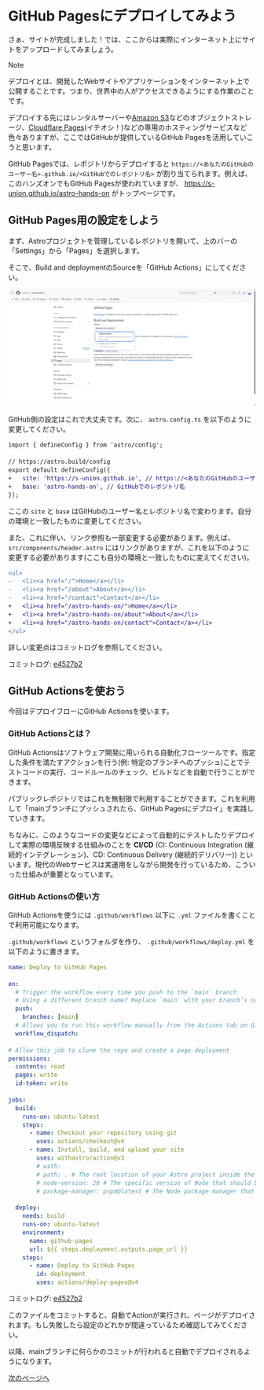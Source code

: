 # GitHub Pagesにデプロイしてみよう

さぁ、サイトが完成しました！では、ここからは実際にインターネット上にサイトをアップロードしてみましょう。

> [!NOTE]
> デプロイとは、開発したWebサイトやアプリケーションをインターネット上で公開することです。つまり、世界中の人がアクセスできるようにする作業のことです。

デプロイする先にはレンタルサーバーや[Amazon S3](https://aws.amazon.com/jp/s3/)などのオブジェクトストレージ、[Cloudflare Pages](https://www.cloudflare.com/ja-jp/developer-platform/products/pages/)(イチオシ！)などの専用のホスティングサービスなど色々ありますが、ここではGitHubが提供しているGitHub Pagesを活用していこうと思います。

GitHub Pagesでは、レポジトリからデプロイすると  `https://<あなたのGitHubのユーザー名>.github.io/<GitHubでのレポジトリ名>` が割り当てられます。例えば、このハンズオンでもGitHub Pagesが使われていますが、 https://s-union.github.io/astro-hands-on がトップページです。

## GitHub Pages用の設定をしよう

まず、Astroプロジェクトを管理しているレポジトリを開いて、上のバーの「Settings」から「Pages」を選択します。

そこで、Build and deploymentのSourceを「GitHub Actions」にしてください。

![](/docs/ch3/img/pages_setting.png)

GitHub側の設定はこれで大丈夫です。次に、 `astro.config.ts` を以下のように変更してください。

```diff
import { defineConfig } from 'astro/config';

// https://astro.build/config
export default defineConfig({
+   site: 'https://s-union.github.io', // https://<あなたのGitHubのユーザー名>.github.io
+   base: 'astro-hands-on', // GitHubでのレポジトリ名
});
```

ここの `site` と `base` はGitHubのユーザー名とレポジトリ名で変わります。自分の環境と一致したものに変更してください。

また、これに伴い、リンク参照も一部変更する必要があります。例えば、 `src/components/header.astro` にはリンクがありますが、これを以下のように変更する必要があります(ここも自分の環境と一致したものに変えてください)。

```diff
<ul>
-   <li><a href="/">Home</a></li>
-   <li><a href="/about">About</a></li>
-   <li><a href="/contact">Contact</a></li>
+   <li><a href="/astro-hands-on/">Home</a></li>
+   <li><a href="/astro-hands-on/about">About</a></li>
+   <li><a href="/astro-hands-on/contact">Contact</a></li>
</ul>
```

詳しい変更点はコミットログを参照してください。

コミットログ: [e4527b2](https://github.com/s-union/astro-hands-on/commit/e4527b2208ab7fb93e43e263a29a5f7452044844)

## GitHub Actionsを使おう

今回はデプロイフローにGitHub Actionsを使います。

### GitHub Actionsとは？

GitHub Actionsはソフトウェア開発に用いられる自動化フローツールです。指定した条件を満たすアクションを行う(例: 特定のブランチへのプッシュ)ことでテストコードの実行、コードルールのチェック、ビルドなどを自動で行うことができます。

パブリックレポジトリではこれを無制限で利用することができます。これを利用して「mainブランチにプッシュされたら、GitHub Pagesにデプロイ」を実践していきます。

ちなみに、このようなコードの変更などによって自動的にテストしたりデプロイして実際の環境反映する仕組みのことを **CI/CD** (CI: Continuous Integration (継続的インテグレーション)、CD: Continuous Delivery (継続的デリバリー)) といいます。現代のWebサービスは実運用をしながら開発を行っているため、こういった仕組みが重要となっています。

### GitHub Actionsの使い方

GitHub Actionsを使うには `.github/workflows` 以下に `.yml` ファイルを書くことで利用可能になります。

`.github/workflows` というフォルダを作り、 `.github/workflows/deploy.yml` を以下のように書きます。

```yml
name: Deploy to GitHub Pages

on:
  # Trigger the workflow every time you push to the `main` branch
  # Using a different branch name? Replace `main` with your branch’s name
  push:
    branches: [main]
  # Allows you to run this workflow manually from the Actions tab on GitHub.
  workflow_dispatch:

# Allow this job to clone the repo and create a page deployment
permissions:
  contents: read
  pages: write
  id-token: write

jobs:
  build:
    runs-on: ubuntu-latest
    steps:
      - name: Checkout your repository using git
        uses: actions/checkout@v4
      - name: Install, build, and upload your site
        uses: withastro/action@v3
        # with:
        # path: . # The root location of your Astro project inside the repository. (optional)
        # node-version: 20 # The specific version of Node that should be used to build your site. Defaults to 20. (optional)
        # package-manager: pnpm@latest # The Node package manager that should be used to install dependencies and build your site. Automatically detected based on your lockfile. (optional)

  deploy:
    needs: build
    runs-on: ubuntu-latest
    environment:
      name: github-pages
      url: ${{ steps.deployment.outputs.page_url }}
    steps:
      - name: Deploy to GitHub Pages
        id: deployment
        uses: actions/deploy-pages@v4
```

コミットログ: [e4527b2](https://github.com/s-union/astro-hands-on/commit/e4527b2208ab7fb93e43e263a29a5f7452044844)

このファイルをコミットすると、自動でActionが実行され、ページがデプロイされます。もし失敗したら設定のどれかが間違っているため確認してみてください。

以降、mainブランチに何らかのコミットが行われると自動でデプロイされるようになります。

[次のページへ](/docs/ch3/3_finale.md)
